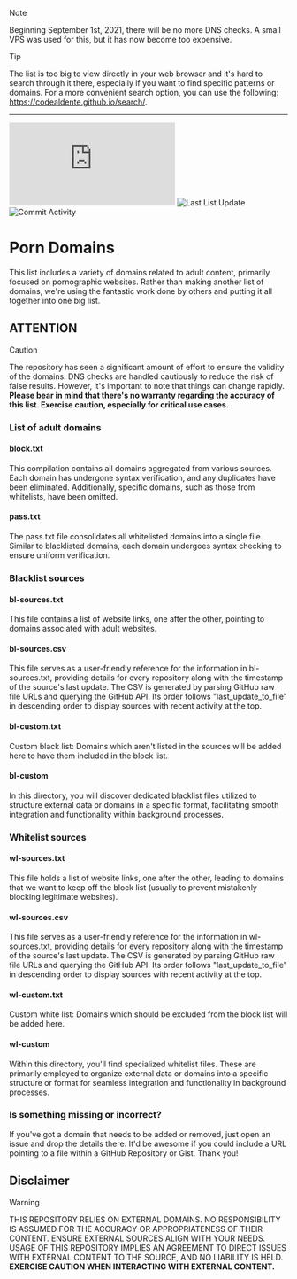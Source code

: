 > [!NOTE]
> Beginning September 1st, 2021, there will be no more DNS checks. A small VPS was used for this, but it has now become too expensive.

> [!TIP]
> The list is too big to view directly in your web browser and it's hard to search through it there, especially if you want to find specific patterns or domains. For a more convenient search option, you can use the following: https://codealdente.github.io/search/.

---

![List Size](https://img.shields.io/github/size/Bon-Appetit/porn-domains/block.txt?style=flat-square&logo=github&label=List%20Size&cacheSeconds=43200) ![Last List Update](https://img.shields.io/badge/dynamic/json?url=https%3A%2F%2Fapi.github.com%2Frepos%2FBon-Appetit%2Fporn-domains%2Fcommits%3Fpath%3Dblock.txt%26page%3D1%26per_page%3D1&query=%24%5B0%5D.commit.author.date&style=flat-square&logo=github&label=Last%20List%20Update&cacheSeconds=43200) ![Commit Activity](https://img.shields.io/github/commit-activity/y/Bon-Appetit/porn-domains?style=flat-square&logo=github&label=Commit%20Activity&cacheSeconds=43200)

# Porn Domains
This list includes a variety of domains related to adult content, primarily focused on pornographic websites. Rather than making another list of domains, we're using the fantastic work done by others and putting it all together into one big list.

## ATTENTION
> [!CAUTION]
> The repository has seen a significant amount of effort to ensure the validity of the domains. DNS checks are handled cautiously to reduce the risk of false results. However, it's important to note that things can change rapidly. **Please bear in mind that there's no warranty regarding the accuracy of this list. Exercise caution, especially for critical use cases.**

### List of adult domains

#### block.txt
This compilation contains all domains aggregated from various sources. Each domain has undergone syntax verification, and any duplicates have been eliminated. Additionally, specific domains, such as those from whitelists, have been omitted.

#### pass.txt
The pass.txt file consolidates all whitelisted domains into a single file. Similar to blacklisted domains, each domain undergoes syntax checking to ensure uniform verification.

### Blacklist sources

#### bl-sources.txt
This file contains a list of website links, one after the other, pointing to domains associated with adult websites.

#### bl-sources.csv
This file serves as a user-friendly reference for the information in bl-sources.txt, providing details for every repository along with the timestamp of the source's last update. The CSV is generated by parsing GitHub raw file URLs and querying the GitHub API. Its order follows "last_update_to_file" in descending order to display sources with recent activity at the top.

#### bl-custom.txt
Custom black list: Domains which aren't listed in the sources will be added here to have them included in the block list.

#### bl-custom
In this directory, you will discover dedicated blacklist files utilized to structure external data or domains in a specific format, facilitating smooth integration and functionality within background processes.

### Whitelist sources

#### wl-sources.txt
This file holds a list of website links, one after the other, leading to domains that we want to keep off the block list (usually to prevent mistakenly blocking legitimate websites).

#### wl-sources.csv
This file serves as a user-friendly reference for the information in wl-sources.txt, providing details for every repository along with the timestamp of the source's last update. The CSV is generated by parsing GitHub raw file URLs and querying the GitHub API. Its order follows "last_update_to_file" in descending order to display sources with recent activity at the top.

#### wl-custom.txt
Custom white list: Domains which should be excluded from the block list will be added here.

#### wl-custom
Within this directory, you'll find specialized whitelist files. These are primarily employed to organize external data or domains into a specific structure or format for seamless integration and functionality in background processes.

### Is something missing or incorrect?
If you've got a domain that needs to be added or removed, just open an issue and drop the details there. It'd be awesome if you could include a URL pointing to a file within a GitHub Repository or Gist. Thank you!

## Disclaimer
> [!WARNING]
> THIS REPOSITORY RELIES ON EXTERNAL DOMAINS. NO RESPONSIBILITY IS ASSUMED FOR THE ACCURACY OR APPROPRIATENESS OF THEIR CONTENT. ENSURE EXTERNAL SOURCES ALIGN WITH YOUR NEEDS. USAGE OF THIS REPOSITORY IMPLIES AN AGREEMENT TO DIRECT ISSUES WITH EXTERNAL CONTENT TO THE SOURCE, AND NO LIABILITY IS HELD. **EXERCISE CAUTION WHEN INTERACTING WITH EXTERNAL CONTENT.**